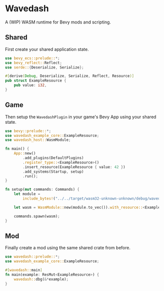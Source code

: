 # Wavedash

A (WIP) WASM runtime for Bevy mods and scripting.

## Shared

First create your shared application state.

```rs
use bevy_ecs::prelude::*;
use bevy_reflect::Reflect;
use serde::{Deserialize, Serialize};

#[derive(Debug, Deserialize, Serialize, Reflect, Resource)]
pub struct ExampleResource {
    pub value: i32,
}
```

## Game

Then setup the `WavedashPlugin` in your game's Bevy App using your shared state.

```rs
use bevy::prelude::*;
use wavedash_example_core::ExampleResource;
use wavedash_host::WasmModule;

fn main() {
    App::new()
        .add_plugins(DefaultPlugins)
        .register_type::<ExampleResource>()
        .insert_resource(ExampleResource { value: 42 })
        .add_systems(Startup, setup)
        .run();
}

fn setup(mut commands: Commands) {
    let module =
        include_bytes!("../../target/wasm32-unknown-unknown/debug/wavedash_example_client.wasm");

    let wasm = WasmModule::new(module.to_vec()).with_resource::<ExampleResource>();

    commands.spawn(wasm);
}
```

## Mod

Finally create a mod using the same shared crate from before.

```rs
use wavedash::prelude::*;
use wavedash_example_core::ExampleResource;

#[wavedash::main]
fn main(example: ResMut<ExampleResource>) {
    wavedash::dbg(&*example);
}
```
